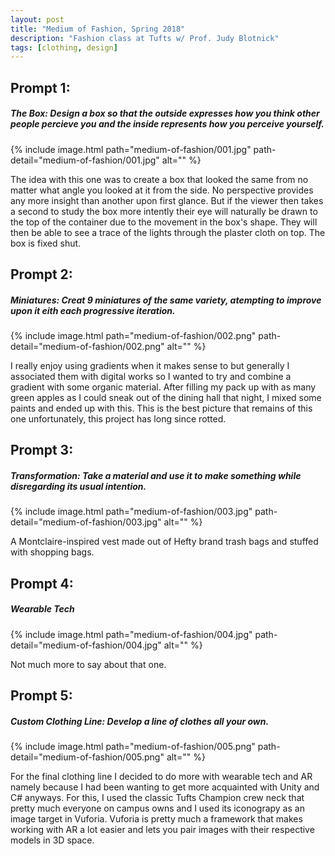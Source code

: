 ```yaml
---
layout: post
title: "Medium of Fashion, Spring 2018"
description: "Fashion class at Tufts w/ Prof. Judy Blotnick"
tags: [clothing, design]
---
```


## Prompt 1: 
##### The Box: Design a box so that the outside expresses how you think other people percieve you and the inside represents how you perceive yourself.

{% include image.html path="medium-of-fashion/001.jpg" path-detail="medium-of-fashion/001.jpg" alt="" %}

The idea with this one was to create a box that looked the same from no matter what angle you looked at it from the side. No perspective provides any more insight than another upon first glance. But if the viewer then takes a second to study the box more intently their eye will naturally be drawn to the top of the container due to the movement in the box's shape. They will then be able to see a trace of the lights through the plaster cloth on top. The box is fixed shut.

## Prompt 2: 
##### Miniatures: Creat 9 miniatures of the same variety, atempting to improve upon it eith each progressive iteration.

{% include image.html path="medium-of-fashion/002.png" path-detail="medium-of-fashion/002.png" alt="" %}

I really enjoy using gradients when it makes sense to but generally I associated them with digital works so I wanted to try and combine a gradient with some organic material. After filling my pack up with as many green apples as I could sneak out of the dining hall that night, I mixed some paints and ended up with this. This is the best picture that remains of this one unfortunately, this project has long since rotted.

## Prompt 3: 
##### Transformation: Take a material and use it to make something while disregarding its usual intention.

{% include image.html path="medium-of-fashion/003.jpg" path-detail="medium-of-fashion/003.jpg" alt="" %}

A Montclaire-inspired vest made out of Hefty brand trash bags and stuffed with shopping bags.

## Prompt 4: 
##### Wearable Tech

{% include image.html path="medium-of-fashion/004.jpg" path-detail="medium-of-fashion/004.jpg" alt="" %}

Not much more to say about that one.

## Prompt 5: 
##### Custom Clothing Line: Develop a line of clothes all your own.

{% include image.html path="medium-of-fashion/005.png" path-detail="medium-of-fashion/005.png" alt="" %}

For the final clothing line I decided to do more with wearable tech and AR namely because I had been wanting to get more acquainted with Unity and C# anyways. For this, I used the classic Tufts Champion crew neck that pretty much everyone on campus owns and I used its iconograpy as an image target in Vuforia. Vuforia is pretty much a framework that makes working with AR a lot easier and lets you pair images with their respective models in 3D space. 